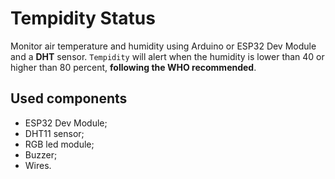 # Tempidity Status

Monitor air temperature and humidity using Arduino or ESP32 Dev Module and a **DHT** sensor. `Tempidity` will alert when the humidity is lower than 40 or higher than 80 percent, **following the WHO recommended**.

## Used components

- ESP32 Dev Module;
- DHT11 sensor;
- RGB led module;
- Buzzer;
- Wires.
